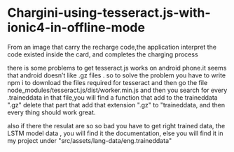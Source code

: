 # Chargini-using-tesseract.js-with-ionic4-in-offline-mode
From an image that carry the recharge code,the application interpret the code existed inside the card, and completes the charging process


there is some problems to get tesseract.js works on android phone.it seems that android doesn’t like .gz files . 
so to solve the problem you have to write npm i to download the files required for tesseract and then go the 
file node_modules/tesseract.js/dist/worker.min.js and then you search for every .traineddata in that file,you 
will find a function that add to the traineddata ".gz" delete that part that add that extension ".gz" to "traineddata, and then 
every thing should work great.


also if there the resulat are so so bad you have to get right trained data, the LSTM model data , you will find it 
the documentation, else you will find it in my project under "src/assets/lang-data/eng.traineddata"
